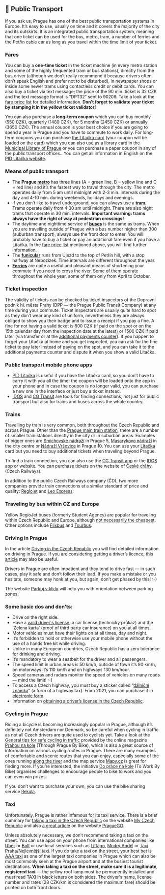 ## 🚀 Public Transport

If you ask us, Prague has one of the best public transportation systems in Europe. It’s easy to use, usually on time and it covers the majority of the city and its outskirts. It is an integrated public transportation system, meaning that one ticket can be used for the bus, metro, tram, a number of ferries and the Petřín cable car as long as you travel within the time limit of your ticket. 

### Fares

You can buy a **one-time ticket** in the ticket machine (in every metro station and some of the highly frequented tram or bus stations), directly from the bus driver (although we don’t really recommend it because drivers often don’t speak English and prefer not to be disturbed), in newspaper shops or inside some newer trams using contactless credit or debit cards. You can also buy a ticket via text message; the price of the 90 min. ticket is 32 CZK and the text message format is “DPT32” sent to 90206. Take a look at the [fare price list](https://www.dpp.cz/en/fares/fare-pricelist#1-1) for detailed information. **Don’t forget to validate your ticket by stamping it in the yellow ticket validator!**

You can also purchase a **long-term coupon** which you can buy monthly (550 CZK), quarterly (1480 CZK), for 5 months (2450 CZK) or annually (3650 CZK). The annual coupon is your best choice if you are going to spend a year in Prague and you have to commute to work daily. For long-term coupons you can purchase [the Lítačka card](https://www.pidlitacka.cz/home) (your coupon will be loaded on the card) which you can also use as a library card in the [Municipal Library of Prague](https://www.mlp.cz/en/) or you can purchase a paper coupon in any of the public transport offices.. You can get all information in English on the [PID Lítačka website](https://www.pidlitacka.cz/home). 

### Means of public transport

- The **Prague [metro](https://en.wikipedia.org/wiki/Prague_Metro)** has three lines (A = green line, B = yellow line and C = red line) and it’s the fastest way to travel through the city. The metro operates daily from 5 am until midnight with 2-3 min. intervals during the day and 4-10 min. during weekends, holidays and evenings.
- If you don’t like to travel underground, you can always use a **[tram](https://en.wikipedia.org/wiki/Trams_in_Prague)**. Trams operate daily from 4:30 am until midnight. There are also night trams that operate in 30 min. intervals. **Important warning: trams always have the right of way at pedestrian crossings!** 
- The daytime and nighttime service of **[buses](https://en.wikipedia.org/wiki/Buses_in_Prague)** is the same as trams. When you are travelling outside of Prague with a bus number higher than 300 (suburban transport), always use the front door to enter. You will probably have to buy a ticket or pay an additional fare even if you have a Lítačka. In the [fare price list](https://www.dpp.cz/en/fares/fare-pricelist#2-6) mentioned above, you will find further information. 
- The **[funicular](https://www.dpp.cz/en/entertainment-and-experience/events-and-attractions/funicular-to-petrin)** runs from Újezd to the top of Petřín hill, with a stop halfway at Nebozízek. Time intervals are different throughout the year. 
- **[Ferries](https://pid.cz/en/ferries/)** are quite a useful and pleasant means of shortening your commute if you need to cross the river. Some of them operate throughout the whole year, some of them only from April to October. 

### Ticket inspection

The validity of tickets can be checked by ticket inspectors of the Dopravní podnik hl. města Prahy (DPP — the Prague Public Transit Company) at any time during your commute. Ticket inspectors are usually quite hard to spot as they don’t wear any kind of uniform, nevertheless they are always obliged to show you their badge and to issue a receipt if you pay a fine. A fine for not having a valid ticket is 800 CZK (if paid on the spot or on the 15th calendar day from the inspection date at the latest) or 1500 CZK if paid later (via transfer or at the [additional payments counter](https://www.dpp.cz/en/fares/penalties-transport-inspectors/additional-payments-counter)). If you happen to forget your Lítačka at home and you get inspected, you can ask for the fine ticket to pay later instead of paying on the spot, and you can take it to the additional payments counter and dispute it when you show a valid Lítačka. 

### Public transport mobile phone apps

- [PID Lítačka](https://app.pidlitacka.cz/en/) is useful if you have the Lítačka card, so you don’t have to carry it with you all the time; the coupon will be loaded onto the app in your phone and in case the coupon is no longer valid, you can purchase a new one in the interface or just buy a ticket instead.
- [IDOS](http://idos.idnes.cz/) and [CG Transit](https://www.circlegate.com/) are tools for finding connections, not just for public transport but also for trains and buses across the whole country.

### Trains

Travelling by train is very common, both throughout the Czech Republic and across Prague. Other than the [Prague main train station](https://en.wikipedia.org/wiki/Praha_hlavn%C3%AD_n%C3%A1dra%C5%BE%C3%AD), there are a number of smaller train stations directly in the city or in suburban areas. Examples of bigger ones are [Smíchovské nádraží](https://cs.wikipedia.org/wiki/Praha-Sm%C3%ADchov_(n%C3%A1dra%C5%BE%C3%AD)) in Prague 5, [Masarykovo nádraží](https://cs.wikipedia.org/wiki/Praha_Masarykovo_n%C3%A1dra%C5%BE%C3%AD) in the city centre or [Nádraží Vršovice](https://cs.wikipedia.org/wiki/Praha-Vr%C5%A1ovice_(n%C3%A1dra%C5%BE%C3%AD)) in Prague 10. You can use your [Lítačka](https://docs.google.com/document/d/1iPcpxQ0UPT92rINIKPU8-HMLCKl9xzAvxFvXTdWnFMU/edit#heading=h.m4jgswh8hggr) card but you need to buy additional tickets when traveling beyond Prague.

To find a train connection, you can also use the [CG Transit app](https://www.circlegate.com/) or the [IDOS](http://idos.idnes.cz/) app or website. You can purchase tickets on the website of [České dráhy](https://www.cd.cz/en/default.htm) (Czech Railways).

In addition to the public Czech Railways company (ČD), two more companies provide train connections at a similar standard of price and quality: [Regiojet](http://www.regiojet.cz) and [Leo Express](http://www.leoexpress.com/en).

### Traveling by bus within CZ and Europe

Yellow RegioJet buses (formerly Student Agency) are popular for traveling within Czech Republic and Europe, although [not necessarily the cheapest](https://jizdenky.regiojet.cz/?0). Other options include [Flixbus](https://global.flixbus.com/bus-routes) and [Tourbus](http://www.tourbus.cz). 

### Driving in Prague

In the article [Driving in the Czech Republic](https://blog.foreigners.cz/driving-in-the-czech-republic/) you will find detailed information on driving in Prague. If you are considering getting a driver’s licence, [this article](https://blog.foreigners.cz/how-to-get-a-driving-licence-in-the-czech-republic/) may also be useful.

Drivers in Prague are often impatient and they tend to drive fast — in such cases, play it safe and don’t follow their lead. If you make a mistake or you hesitate, someone may honk at you, but again, don’t get phased by this! :-)

The website [Parkuj v klidu](https://www.parkujvklidu.cz/english/homepage/) will help you with orientation between parking zones.

### Some basic dos and don’ts:

- Drive on the right side.
- Have a [valid driver's license](https://irsczech.com/en/driving-license-for-foreigners-in-the-czech-republic), a car license (technický průkaz)  and the ‘Zelena karta’ (proof of third party car insurance) on you at all times.
- Motor vehicles must have their lights on at all times, day and night.
- It’s forbidden to hold or otherwise use your mobile phone without the use of a hands free kit while driving.
- Unlike in many European countries, Czech Republic has a zero tolerance for drinking and driving.
- It’s mandatory to wear a seatbelt for the driver and all passengers.
- The speed limit in urban areas is 50 km/h, outside of town it’s 90 km/h, on motorways it’s 110 km/h and on highways 130 km/hour.
- Speed cameras and radars monitor the speed of vehicles on many roads — mind the limit! :-)
- To access a Czech highway, you must buy a sticker called “[dálniční známka](http://www.motorway.cz/stickers)” (a form of a highway tax). From 2021, you can purchase it in [electronic form](https://edalnice.cz/en/index.html#/validation).
- Information on [obtaining a driver’s license in the Czech Republic](https://blog.foreigners.cz/how-to-get-a-driving-licence-in-the-czech-republic/).

### Cycling in Prague

Riding a bicycle is becoming increasingly popular in Prague, although it’s definitely not Amsterdam nor Denmark, so be careful when cycling in traffic as not all Czech drivers are quite used to cyclists yet. Take a look at the [General tips for safe cycling in traffic](https://prahounakole.cz/en/general-tips-safe-cycling-traffic/) provided by the online magazine [Prahou na kole](https://prahounakole.cz/en/prague-cycle-route-system/) (Through Prague By Bike), which is also a great source of information on various cycling routes in Prague. There are many examples of comfortable and scenic routes that you can enjoy, especially some of the ones running [along the river](https://www.komoot.com/smarttour/791995) and the map service [Mapy.cz](http://www.mapy.cz) is great for finding more. If you’re interested, the initiative [Do práce na kole](https://www.dopracenakole.cz/en) (To Work By Bike) organises challenges to encourage people to bike to work and you can even win prizes.

If you don’t want to purchase your own, you can use the bike sharing service [Rekola](https://www.rekola.cz/en/).

### Taxi 

Unfortunately, Prague is rather infamous for its taxi service. There is a brief summary for [taking a taxi in the Czech Republic](http://www.myczechrepublic.com/prague/prague_taxi.html) on the website [My Czech Republic](http://www.myczechrepublic.com/) and also [a great article](https://www.praguego.com/transport/taxi/) on the website [PragueGO](https://www.praguego.com/). 

Unless absolutely necessary, we don’t recommend taking a taxi on the street. You can use apps on your phone from international companies like [Uber](https://www.uber.com/cz/en/) or [Bolt](https://bolt.eu/en/) or use local services such as [Liftago](https://www.liftago.com/), [Modrý Anděl](https://www.modryandel.cz/pro-klienty) or [Taxi Praha/Nejlevnější taxi](https://www.taxi-praha.cz/). If you do take a taxi on the street, your best bet is [AAA taxi](http://www.aaataxi.cz/en/home/) as one of the largest taxi companies in Prague which can also be most commonly seen at the Prague airport and at the busiest tourist destinations. **When taking a taxi on the street, make sure it is a legitimate, registered taxi** — the yellow roof lamp must be permanently installed and must read TAXI in black letters on both sides. The driver's name, license number and rates (28 CZK/km is considered the maximum fare) should be printed on both front doors.
